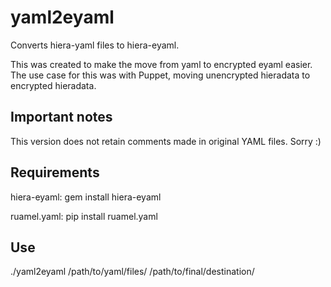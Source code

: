 # yaml2eyaml
Converts hiera-yaml files to hiera-eyaml.

This was created to make the move from yaml to encrypted eyaml easier. The use case for this was with Puppet, moving unencrypted hieradata to encrypted hieradata.

## Important notes
This version does not retain comments made in original YAML files. Sorry :)

## Requirements

hiera-eyaml:
gem install hiera-eyaml

ruamel.yaml:
pip install ruamel.yaml

## Use

./yaml2eyaml /path/to/yaml/files/ /path/to/final/destination/
